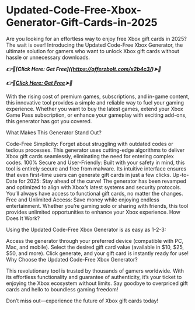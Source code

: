 # Updated-Code-Free-Xbox-Generator-Gift-Cards-in-2025
Are you looking for an effortless way to enjoy free Xbox gift cards in 2025? The wait is over! Introducing the Updated Code-Free Xbox Generator, the ultimate solution for gamers who want to unlock Xbox gift cards without hassle or unnecessary downloads.

***👉📲[Click Here: Get Free]((https://offerzbolt.com/x2b4c3/)➤🔶***

***👉📲[Click Here: Get Free](https://offerzbolt.com/x2b4c3/)➤🔶***


With the rising cost of premium games, subscriptions, and in-game content, this innovative tool provides a simple and reliable way to fuel your gaming experience. Whether you want to buy the latest games, extend your Xbox Game Pass subscription, or enhance your gameplay with exciting add-ons, this generator has got you covered.

What Makes This Generator Stand Out?

Code-Free Simplicity: Forget about struggling with outdated codes or tedious processes. This generator uses cutting-edge algorithms to deliver Xbox gift cards seamlessly, eliminating the need for entering complex codes.
100% Secure and User-Friendly: Built with your safety in mind, this tool is entirely secure and free from malware. Its intuitive interface ensures that even first-time users can generate gift cards in just a few clicks.
Up-to-Date for 2025: Stay ahead of the curve! The generator has been revamped and optimized to align with Xbox’s latest systems and security protocols. You’ll always have access to functional gift cards, no matter the changes.
Free and Unlimited Access: Save money while enjoying endless entertainment. Whether you’re gaming solo or sharing with friends, this tool provides unlimited opportunities to enhance your Xbox experience.
How Does It Work?

Using the Updated Code-Free Xbox Generator is as easy as 1-2-3:

Access the generator through your preferred device (compatible with PC, Mac, and mobile).
Select the desired gift card value (available in $10, $25, $50, and more).
Click generate, and your gift card is instantly ready for use!
Why Choose the Updated Code-Free Xbox Generator?

This revolutionary tool is trusted by thousands of gamers worldwide. With its effortless functionality and guarantee of authenticity, it’s your ticket to enjoying the Xbox ecosystem without limits. Say goodbye to overpriced gift cards and hello to boundless gaming freedom!

Don’t miss out—experience the future of Xbox gift cards today!
